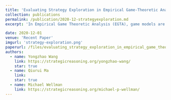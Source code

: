 ```yaml
---
title: 'Evaluating Strategy Exploration in Empirical Game-Theoretic Analysis' 
collection: publications
permalink: /publication/2020-12-strategyexploration.md
excerpt: 'In Empirical Game Theoretic Analysis (EGTA), game models are iteratively extended to include the Nash Equilibrium of the underlying true games. The Strategy Exploration process dictates which new strategies to add to the game models next based on current available information. We investigate the methodological considerations in evaluating different strategy exploration processes in EGTA and highlight a consistency criteria that past literatures violate.'

date: 2020-12-01
venue: 'Recent Paper'
imgurl: 'strategy-exploration.png' 
paperurl: /files/evaluating_strategy_exploration_in_empirical_game_theoretic_analysis.pdf
authors:
  - name: Yongzhao Wang
    link: https://strategicreasoning.org/yongzhao-wang/
    star: true
  - name: Qiurui Ma
    link: 
    star: true
  - name: Michael Wellman
    link: https://strategicreasoning.org/michael-p-wellman/
---
```

